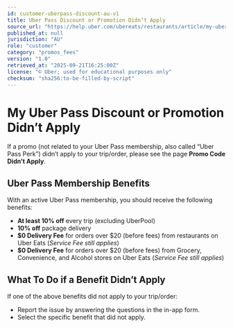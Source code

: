 ```yaml
---
id: customer-uberpass-discount-au-v1
title: Uber Pass Discount or Promotion Didn’t Apply
source_url: "https://help.uber.com/ubereats/restaurants/article/my-uber-pass-discount-or-promotion-didnt-apply?nodeId=26761f4a-d55d-4d90-a31e-83e8b273ba52" 
published_at: null
jurisdiction: "AU"
role: "customer"
category: "promos_fees"
version: "1.0"
retrieved_at: "2025-09-21T16:25:00Z"
license: "© Uber; used for educational purposes only"
checksum: "sha256:to-be-filled-by-script"
---
```


# My Uber Pass Discount or Promotion Didn’t Apply

If a promo (not related to your Uber Pass membership, also called “Uber Pass Perk”) didn’t apply to your trip/order, please see the page **Promo Code Didn’t Apply**.

## Uber Pass Membership Benefits
With an active Uber Pass membership, you should receive the following benefits:

- **At least 10% off** every trip (excluding UberPool)  
- **10% off** package delivery  
- **$0 Delivery Fee** for orders over $20 (before fees) from restaurants on Uber Eats (*Service Fee still applies*)  
- **$0 Delivery Fee** for orders over $20 (before fees) from Grocery, Convenience, and Alcohol stores on Uber Eats (*Service Fee still applies*)  

## What To Do if a Benefit Didn’t Apply
If one of the above benefits did not apply to your trip/order:  
- Report the issue by answering the questions in the in-app form.  
- Select the specific benefit that did not apply.  
